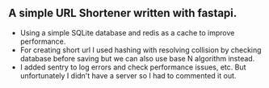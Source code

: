 ## A simple URL Shortener written with fastapi. 
* Using a simple SQLite database and redis as a cache to improve performance.
* For creating short url I used hashing with resolving collision by checking database before saving but we can also use
base N algorithm instead. 
* I added sentry to log errors and check performance issues, etc. But unfortunately I didn't have a server so I had to
commented it out.
